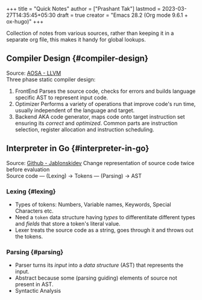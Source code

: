 +++
title = "Quick Notes"
author = ["Prashant Tak"]
lastmod = 2023-03-27T14:35:45+05:30
draft = true
creator = "Emacs 28.2 (Org mode 9.6.1 + ox-hugo)"
+++

Collection of notes from various sources, rather than keeping it in a separate org file, this makes it handy for global lookups.


## Compiler Design {#compiler-design}

Source: [AOSA - LLVM](http://aosabook.org/en/llvm.html) <br />
Three phase static compiler design:

1.  FrontEnd
    Parses the source code, checks for errors and builds language specific AST to represent input code.
2.  Optimizer
    Performs a variety of operations that improve code's run time, usually independent of the language and target.
3.  Backend
    AKA code generator, maps code onto target instruction set ensuring its _correct_ and _optimized_. Common parts are instruction selection, register allocation and instruction scheduling.


## Interpreter in Go {#interpreter-in-go}

Source: [Github - Jablonskidev](https://github.com/jablonskidev/writing-an-interpreter-in-go)
Change representation of source code twice before evaluation <br />
  Source code — (Lexing) &rarr; Tokens — (Parsing) &rarr; AST


### Lexing {#lexing}

-   Types of tokens: Numbers, Variable names, Keywords, Special Characters etc.
-   Need a `token` data structure having _types_ to differentitate different types and _fields_ that store a token's literal value.
-   Lexer treats the source code as a string, goes through it and throws out the tokens.


### Parsing {#parsing}

-   Parser turns its _input_ into a _data structure_ (AST) that represents the input.
-   Abstract because some (parsing guiding) elements of source not present in AST.
-   Syntactic Analysis
